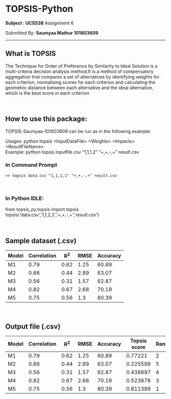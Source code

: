 # TOPSIS-Python

**Subject : UCS538**
Assignment 6


Submitted By: **Saumyaa Mathur 101803609**

***

## What is TOPSIS

The Technique for Order of Preference by Similarity to Ideal Solution is a multi-criteria decision analysis method.It is a method of compensatory aggregation that compares a set of alternatives by identifying weights for each criterion, normalising scores for each criterion and calculating the geometric distance between each alternative and the ideal alternative, which is the best score in each criterion

<br>

## How to use this package:

TOPSIS-Saumyaa-101803609 can be run as in the following example:

Usages:
python topsis \<InputDataFile\> \<Weights\> \<Impacts\> \<ResultFileName\>
  <br>
Example:
python topsis inputfile.csv “1,1,1,2” “+,+,-,+” result.csv

### In Command Prompt
```
>> topsis data.csv "1,1,1,1" "+,+,-,+" result.csv
```
<br>

### In Python IDLE:
from topsis_py.topsis import topsis
<br>
topsis('data.csv','1,1,2,2','+,+,-,+','result.csv')

<br>

## Sample dataset (.csv)

Model | Correlation | R<sup>2</sup> | RMSE | Accuracy
------------ | ------------- | ------------ | ------------- | ------------
M1 |	0.79 | 0.62	| 1.25 | 60.89
M2 |  0.66 | 0.44	| 2.89 | 63.07
M3 |	0.56 | 0.31	| 1.57 | 62.87
M4 |	0.82 | 0.67	| 2.68 | 70.19
M5 |	0.75 | 0.56	| 1.3	 | 80.39

<br>

## Output file (.csv)

Model | Correlation | R<sup>2</sup> | RMSE | Accuracy | Topsis score | Rank
------------ | ------------- | ------------ | ------------- | ------------ | ------------- | -----------
M1 |	0.79 | 0.62	| 1.25 | 60.89 | 0.77221 | 2 
M2 |  0.66 | 0.44	| 2.89 | 63.07 | 0.225599 | 5
M3 |	0.56 | 0.31	| 1.57 | 62.87 | 0.438897| 4
M4 |	0.82 | 0.67	| 2.68 | 70.19 | 0.523878 | 3
M5 |	0.75 | 0.56	| 1.3	 | 80.39 | 0.811389 | 1

<br>
